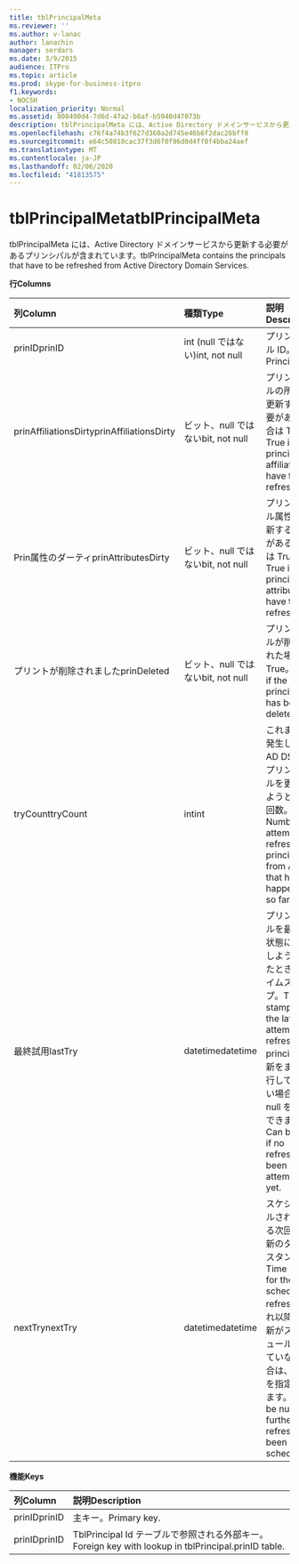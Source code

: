 ```yaml
---
title: tblPrincipalMeta
ms.reviewer: ''
ms.author: v-lanac
author: lanachin
manager: serdars
ms.date: 3/9/2015
audience: ITPro
ms.topic: article
ms.prod: skype-for-business-itpro
f1.keywords:
- NOCSH
localization_priority: Normal
ms.assetid: 808490d4-7d6d-47a2-b8af-b5940d47073b
description: tblPrincipalMeta には、Active Directory ドメインサービスから更新する必要があるプリンシパルが含まれています。
ms.openlocfilehash: c76f4a74b3f627d360a2d745e46b6f2dac26bff0
ms.sourcegitcommit: e64c50818cac37f3d6f0f96d0d4ff0f4bba24aef
ms.translationtype: MT
ms.contentlocale: ja-JP
ms.lasthandoff: 02/06/2020
ms.locfileid: "41813575"
---
```

# <a name="tblprincipalmeta"></a><span data-ttu-id="b98c6-103">tblPrincipalMeta</span><span class="sxs-lookup"><span data-stu-id="b98c6-103">tblPrincipalMeta</span></span>
 
<span data-ttu-id="b98c6-104">tblPrincipalMeta には、Active Directory ドメインサービスから更新する必要があるプリンシパルが含まれています。</span><span class="sxs-lookup"><span data-stu-id="b98c6-104">tblPrincipalMeta contains the principals that have to be refreshed from Active Directory Domain Services.</span></span>
  
<span data-ttu-id="b98c6-105">**行**</span><span class="sxs-lookup"><span data-stu-id="b98c6-105">**Columns**</span></span>

|<span data-ttu-id="b98c6-106">**列**</span><span class="sxs-lookup"><span data-stu-id="b98c6-106">**Column**</span></span>|<span data-ttu-id="b98c6-107">**種類**</span><span class="sxs-lookup"><span data-stu-id="b98c6-107">**Type**</span></span>|<span data-ttu-id="b98c6-108">**説明**</span><span class="sxs-lookup"><span data-stu-id="b98c6-108">**Description**</span></span>|
|:-----|:-----|:-----|
|<span data-ttu-id="b98c6-109">prinID</span><span class="sxs-lookup"><span data-stu-id="b98c6-109">prinID</span></span>  <br/> |<span data-ttu-id="b98c6-110">int (null ではない)</span><span class="sxs-lookup"><span data-stu-id="b98c6-110">int, not null</span></span>  <br/> |<span data-ttu-id="b98c6-111">プリンシパル ID。</span><span class="sxs-lookup"><span data-stu-id="b98c6-111">Principal ID.</span></span>  <br/> |
|<span data-ttu-id="b98c6-112">prinAffiliationsDirty</span><span class="sxs-lookup"><span data-stu-id="b98c6-112">prinAffiliationsDirty</span></span>  <br/> |<span data-ttu-id="b98c6-113">ビット、null ではない</span><span class="sxs-lookup"><span data-stu-id="b98c6-113">bit, not null</span></span>  <br/> |<span data-ttu-id="b98c6-114">プリンシパルの所属を更新する必要がある場合は True。</span><span class="sxs-lookup"><span data-stu-id="b98c6-114">True if principal affiliations have to be refreshed.</span></span>  <br/> |
|<span data-ttu-id="b98c6-115">Prin属性のダーティ</span><span class="sxs-lookup"><span data-stu-id="b98c6-115">prinAttributesDirty</span></span>  <br/> |<span data-ttu-id="b98c6-116">ビット、null ではない</span><span class="sxs-lookup"><span data-stu-id="b98c6-116">bit, not null</span></span>  <br/> |<span data-ttu-id="b98c6-117">プリンシパル属性を更新する必要がある場合は True。</span><span class="sxs-lookup"><span data-stu-id="b98c6-117">True if principal attributes have to be refreshed.</span></span>  <br/> |
|<span data-ttu-id="b98c6-118">プリントが削除されました</span><span class="sxs-lookup"><span data-stu-id="b98c6-118">prinDeleted</span></span>  <br/> |<span data-ttu-id="b98c6-119">ビット、null ではない</span><span class="sxs-lookup"><span data-stu-id="b98c6-119">bit, not null</span></span>  <br/> |<span data-ttu-id="b98c6-120">プリンシパルが削除された場合は True。</span><span class="sxs-lookup"><span data-stu-id="b98c6-120">True if the principal has been deleted.</span></span>  <br/> |
|<span data-ttu-id="b98c6-121">tryCount</span><span class="sxs-lookup"><span data-stu-id="b98c6-121">tryCount</span></span>  <br/> |<span data-ttu-id="b98c6-122">int</span><span class="sxs-lookup"><span data-stu-id="b98c6-122">int</span></span>  <br/> |<span data-ttu-id="b98c6-123">これまでに発生した、AD DS からプリンシパルを更新しようとした回数。</span><span class="sxs-lookup"><span data-stu-id="b98c6-123">Number of attempts to refresh the principal from AD DS that have happened so far.</span></span>  <br/> |
|<span data-ttu-id="b98c6-124">最終試用</span><span class="sxs-lookup"><span data-stu-id="b98c6-124">lastTry</span></span>  <br/> |<span data-ttu-id="b98c6-125">datetime</span><span class="sxs-lookup"><span data-stu-id="b98c6-125">datetime</span></span>  <br/> |<span data-ttu-id="b98c6-126">プリンシパルを最新の状態に更新しようとしたときのタイムスタンプ。</span><span class="sxs-lookup"><span data-stu-id="b98c6-126">Time stamp from the latest attempt to refresh the principal.</span></span> <span data-ttu-id="b98c6-127">更新をまだ実行していない場合は、null を指定できます。</span><span class="sxs-lookup"><span data-stu-id="b98c6-127">Can be null if no refresh has been attempted yet.</span></span>  <br/> |
|<span data-ttu-id="b98c6-128">nextTry</span><span class="sxs-lookup"><span data-stu-id="b98c6-128">nextTry</span></span>  <br/> |<span data-ttu-id="b98c6-129">datetime</span><span class="sxs-lookup"><span data-stu-id="b98c6-129">datetime</span></span>  <br/> |<span data-ttu-id="b98c6-130">スケジュールされている次回の更新のタイムスタンプ。</span><span class="sxs-lookup"><span data-stu-id="b98c6-130">Time stamp for the next scheduled refresh.</span></span> <span data-ttu-id="b98c6-131">それ以降の更新がスケジュールされていない場合は、null を指定できます。</span><span class="sxs-lookup"><span data-stu-id="b98c6-131">Can be null if no further refresh has been scheduled.</span></span>  <br/> |
   
<span data-ttu-id="b98c6-132">**機能**</span><span class="sxs-lookup"><span data-stu-id="b98c6-132">**Keys**</span></span>

|<span data-ttu-id="b98c6-133">**列**</span><span class="sxs-lookup"><span data-stu-id="b98c6-133">**Column**</span></span>|<span data-ttu-id="b98c6-134">**説明**</span><span class="sxs-lookup"><span data-stu-id="b98c6-134">**Description**</span></span>|
|:-----|:-----|
|<span data-ttu-id="b98c6-135">prinID</span><span class="sxs-lookup"><span data-stu-id="b98c6-135">prinID</span></span>  <br/> |<span data-ttu-id="b98c6-136">主キー。</span><span class="sxs-lookup"><span data-stu-id="b98c6-136">Primary key.</span></span>  <br/> |
|<span data-ttu-id="b98c6-137">prinID</span><span class="sxs-lookup"><span data-stu-id="b98c6-137">prinID</span></span>  <br/> |<span data-ttu-id="b98c6-138">TblPrincipal Id テーブルで参照される外部キー。</span><span class="sxs-lookup"><span data-stu-id="b98c6-138">Foreign key with lookup in tblPrincipal.prinID table.</span></span>  <br/> |
   


